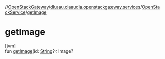 //[OpenStackGateway](../../../index.md)/[dk.aau.claaudia.openstackgateway.services](../index.md)/[OpenStackService](index.md)/[getImage](get-image.md)

# getImage

[jvm]\
fun [getImage](get-image.md)(id: [String](https://kotlinlang.org/api/latest/jvm/stdlib/kotlin/-string/index.html)?): Image?
